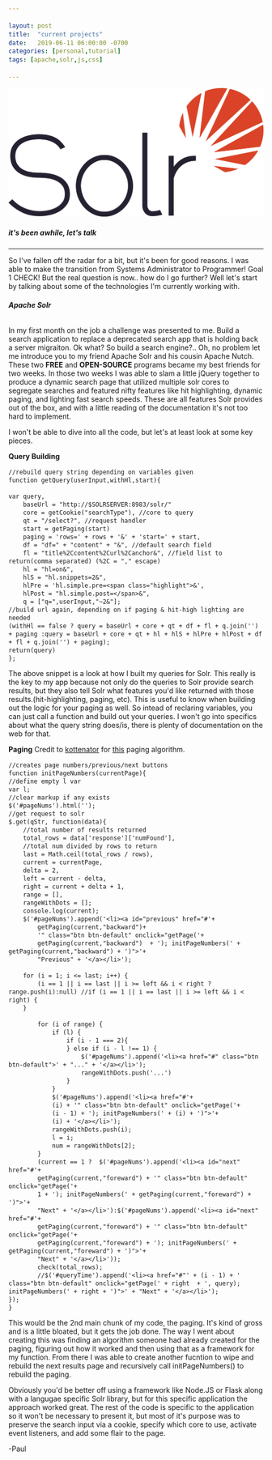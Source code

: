 ```yaml
---

layout: post
title:  "current projects"
date:   2019-06-11 06:00:00 -0700
categories: [personal,tutorial]
tags: [apache,solr,js,css]

---
```


![image1](/assets/solr-logo.png "Jekyll")
##### **it's been awhile, let's talk**

---

So I've fallen off the radar for a bit, but it's been for good reasons.  I was able to make the transition from Systems Administrator to Programmer!  Goal 1 CHECK!
But the real question is now..  how do I go further?  Well let's start by talking about some of the technologies I'm currently working with.



###### **Apache Solr**
In my first month on the job a challenge was presented to me.  Build a search application to replace a deprecated search app that is holding back a server migraiton. Ok what?  So build a search engine?..  Oh, no problem let me introduce you to my friend Apache Solr and his cousin Apache Nutch.  These two **FREE** and **OPEN-SOURCE** programs became my best friends for two weeks.  In those two weeks I was able to slam a little jQuery together to produce a dynamic search page that utilized multiple solr cores to segregate searches and featured nifty features like hit highlighting, dynamic paging, and lighting fast search speeds.  These are all features Solr provides out of the box, and with a little reading of the documentation it's not too hard to implement.

I won't be able to dive into all the code, but let's at least look at some key pieces.

**Query Building**
```
//rebuild query string depending on variables given
function getQuery(userInput,withHl,start){    

var query,
    baseUrl = "http://$SOLRSERVER:8983/solr/"
    core = getCookie("searchType"), //core to query  
    qt = "/select?", //request handler
    start = getPaging(start)
    paging = 'rows=' + rows + '&' + 'start=' + start,
    df = "df=" + "content" + "&", //default search field
    fl = "title%2Ccontent%2Curl%2Canchor&", //field list to return(comma separated) (%2C = "," escape)
    hl = "hl=on&",
    hlS = "hl.snippets=2&",
    hlPre = 'hl.simple.pre=<span class="highlight">&',
    hlPost = "hl.simple.post=</span>&",
    q = ["q=",userInput,"~2&"]; 
//build url again, depending on if paging & hit-high lighting are needed
(withHl == false ? query = baseUrl + core + qt + df + fl + q.join('') + paging :query = baseUrl + core + qt + hl + hlS + hlPre + hlPost + df + fl + q.join('') + paging);
return(query)
};
```
The above snippet is a look at how I built my queries for Solr.  This really is the key to my app because not only do the queries to Solr provide search results, but they also tell Solr what features you'd like returned with those results.(hit-highlighting, paging, etc).  This is useful to know when building out the logic for your paging as well.  So intead of reclaring variables, you can just call a function and build out your queries.  I won't go into specifics about what the query string does/is, there is plenty of documentation on the web for that.

**Paging**
Credit to [kottenator](https://gist.github.com/kottenator) for [this](https://gist.github.com/kottenator/9d936eb3e4e3c3e02598) paging algorithm.
```
//creates page numbers/previous/next buttons
function initPageNumbers(currentPage){ 
//define empty l var
var l;
//clear markup if any exists
$('#pageNums').html('');
//get request to solr
$.get(qStr, function(data){  
    //total number of results returned
    total_rows = data['response']['numFound'],
    //total num divided by rows to return
    last = Math.ceil(total_rows / rows),
    current = currentPage,
    delta = 2,
    left = current - delta,
    right = current + delta + 1,
    range = [],
    rangeWithDots = [];
    console.log(current);
    $('#pageNums').append('<li><a id="previous" href="#'+
        getPaging(current,"backward")+ 
        '" class="btn btn-default" onclick="getPage('+
        getPaging(current,"backward")  + '); initPageNumbers(' + getPaging(current,"backward") + ')">'+ 
        "Previous" + '</a></li>'); 

    for (i = 1; i <= last; i++) {
        (i == 1 || i == last || i >= left && i < right ? range.push(i):null) //if (i == 1 || i == last || i >= left && i < right) {
    }
      
        for (i of range) {
            if (l) {
                if (i - 1 === 2){ 
                } else if (i - l !== 1) {
                    $('#pageNums').append('<li><a href="#" class="btn btn-default">' + "..." + '</a></li>');
                    rangeWithDots.push('...')
                }
            }
            $('#pageNums').append('<li><a href="#'+ 
            (i) + '" class="btn btn-default" onclick="getPage('+ 
            (i - 1) + '); initPageNumbers(' + (i) + ')">'+ 
            (i) + '</a></li>');
            rangeWithDots.push(i);
            l = i;
            num = rangeWithDots[2]; 
        } 
        (current == 1 ?  $('#pageNums').append('<li><a id="next" href="#'+
        getPaging(current,"foreward") + '" class="btn btn-default" onclick="getPage('+
        1 + '); initPageNumbers(' + getPaging(current,"foreward") + ')">'+ 
        "Next" + '</a></li>'):$('#pageNums').append('<li><a id="next" href="#'+
        getPaging(current,"foreward") + '" class="btn btn-default" onclick="getPage('+
        getPaging(current,"foreward") + '); initPageNumbers(' + getPaging(current,"foreward") + ')">'+ 
        "Next" + '</a></li>'));
        check(total_rows);
        //$('#queryTime').append('<li><a href="#"' + (i - 1) + ' class="btn btn-default" onclick="getPage(' + right  + ', query); initPageNumbers(' + right + ')">' + "Next" + '</a></li>');
});
}
```
This would be the 2nd main chunk of my code, the paging.  It's kind of gross and is a little bloated, but it gets the job done. The way I went about creating this was finding an algorithm someone had already created for the paging, figuring out how it worked and then using that as a framework for my function.  From there I was able to create another fucntion to wipe and rebuild the next results page and recursively call initPageNumbers() to rebuild the paging.


Obviously you'd be better off using a framework like Node.JS or Flask along with a langugae specific Solr library, but for this specific application the approach worked great.  The rest of the code is specific to the application so it won't be necessary to present it, but most of it's purpose was to preserve the search input via a cookie, specify which core to use, activate event listeners, and add some flair to the page.



-Paul 
